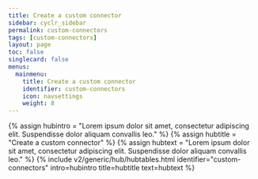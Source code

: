 ```yaml
---
title: Create a custom connector
sidebar: cyclr_sidebar
permalink: custom-connectors
tags: [custom-connectors]
layout: page
toc: false
singlecard: false
menus:
  mainmenu:
    title: Create a custom connector
    identifier: custom-connectors
    icon: navsettings
    weight: 8
---
```

{% assign hubintro = "Lorem ipsum dolor sit amet, consectetur adipiscing elit. Suspendisse dolor aliquam convallis leo." %}
{% assign hubtitle = "Create a custom connector" %}
{% assign hubtext = "Lorem ipsum dolor sit amet, consectetur adipiscing elit. Suspendisse dolor aliquam convallis leo." %}
{% include v2/generic/hub/hubtables.html identifier="custom-connectors" intro=hubintro title=hubtitle text=hubtext %}
